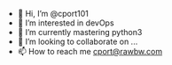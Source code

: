 - 👋 Hi, I’m @cport101
- 👀 I’m interested in devOps 
- 🌱 I’m currently mastering python3 
- 💞️ I’m looking to collaborate on ...
- 📫 How to reach me cport@rawbw.com

<!---
cport101/cport101 is a ✨ special ✨ repository because its `README.md` (this file) appears on your GitHub profile.
You can click the Preview link to take a look at your changes.
--->
